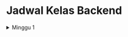 # Jadwal Kelas Backend


<details markdown='1'><summary>Minggu 1</summary>

| No  | Hari    | Materi | 
| --- | ------- | ------ |
| 1   | Rabu    | Printing, Komentar, Konstanta Literal |
| 2   | Kamis   | String, Imuttable, Format String |
| 3   | Jum'at  | Bilangan |
| 4   | Sabtu   | Variabel |
| 5   | Minggu  | Weekly Task |
</details>
